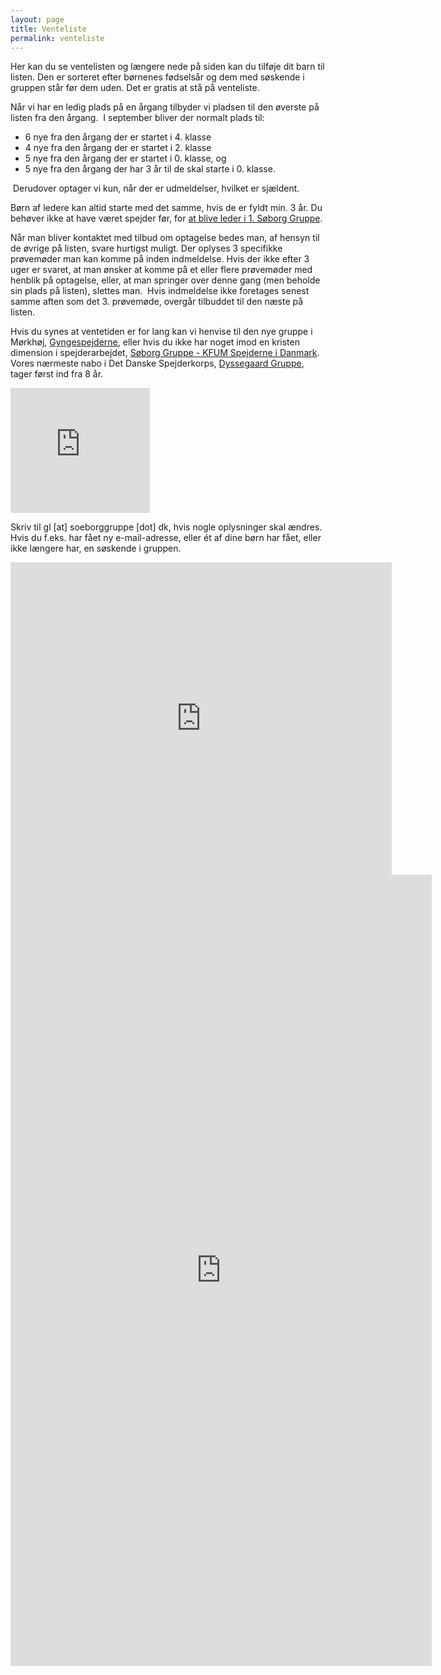 ```yaml
---
layout: page
title: Venteliste
permalink: venteliste
---
```

Her kan du se ventelisten og længere nede på siden kan du tilføje dit barn til listen. Den er sorteret efter børnenes fødselsår og dem med søskende i gruppen står før dem uden. Det er gratis at stå på venteliste.

Når vi har en ledig plads på en årgang tilbyder vi pladsen til den øverste på listen fra den årgang. &nbsp;I september bliver der normalt plads til:

<ul><li>6 nye fra den årgang der er startet i 4. klasse</li><li>4 nye fra den årgang der er startet i 2. klasse</li><li>5 nye fra den årgang der er startet i 0. klasse, og&nbsp;</li><li>5 nye fra den årgang der har 3 år til de skal starte i 0. klasse.</li></ul>

&nbsp;Derudover optager vi kun, når der er udmeldelser, hvilket er sjældent.

Børn af ledere kan altid starte med det samme, hvis de er fyldt min. 3 år. Du behøver ikke at have været spejder før, for [at blive leder i 1. Søborg Gruppe](http://soeborggruppe.dk/node/2417).

Når man bliver kontaktet med tilbud om optagelse bedes man, af hensyn til de øvrige på listen, svare hurtigst muligt. Der oplyses 3 specifikke prøvemøder man kan komme på inden indmeldelse.&nbsp;Hvis der ikke efter 3 uger er svaret, at man ønsker at komme på et eller flere prøvemøder med henblik på optagelse, eller, at man springer over denne gang (men beholde sin plads på listen), slettes man. &nbsp;Hvis indmeldelse ikke foretages senest samme aften som det 3. prøvemøde, overgår tilbuddet til den næste på listen.

Hvis du synes at ventetiden er for lang kan vi henvise til den nye gruppe i Mørkhøj, [Gyngespejderne](http://gyngespejderne.dk/), eller hvis du ikke har noget imod en kristen dimension i spejderarbejdet, [Søborg Gruppe - KFUM Spejderne i Danmark](http://www.soborgspejd.dk/). Vores nærmeste nabo i Det Danske Spejderkorps, [Dyssegaard Gruppe](http://dyssegaardgruppe.dk/wp/?page_id=19), tager først ind fra 8 år.&nbsp;

<iframe src="https://docs.google.com/spreadsheet/pub?key=0AnEedKRk5h2GdHVLaDJsSGhZWFo1UTl4SDdMdXdoSXc&amp;single=true&amp;gid=11&amp;output=html&amp;widget=true" width="223" height="200" frameborder="0">Loading...</iframe>

Skriv til gl [at] soeborggruppe [dot] dk, hvis nogle oplysninger skal ændres. Hvis du f.eks. har fået ny e-mail-adresse, eller ét af dine børn har fået, eller ikke længere har, en søskende i gruppen.

<iframe src="https://docs.google.com/spreadsheet/pub?key=0AnEedKRk5h2GdHVLaDJsSGhZWFo1UTl4SDdMdXdoSXc&amp;single=true&amp;gid=9&amp;output=html&amp;widget=true" width="610" height="500" frameborder="0"></iframe>

<iframe src="https://docs.google.com/spreadsheet/embeddedform?formkey=dHVLaDJsSGhZWFo1UTl4SDdMdXdoSXc6MA" marginwidth="0" marginheight="0" width="674" height="1266" frameborder="0">Loading...</iframe>